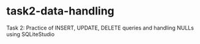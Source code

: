 # task2-data-handling
Task 2: Practice of INSERT, UPDATE, DELETE queries and handling NULLs using SQLiteStudio
